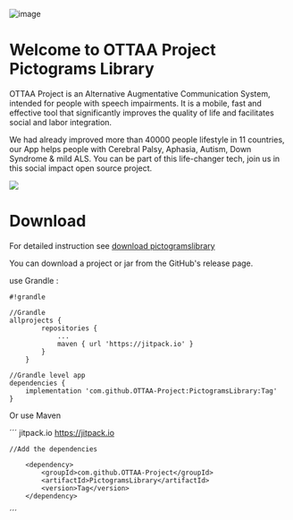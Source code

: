 ![image](https://ottaaproject.com/img/ottaa-project.svg)

# Welcome to OTTAA Project Pictograms Library #



OTTAA Project is an Alternative Augmentative Communication System, intended for people with speech impairments. It is a mobile, fast and effective tool that significantly improves the quality of life and facilitates social and labor integration.

We had already improved more than 40000 people lifestyle in 11 countries, our App helps people with Cerebral Palsy, Aphasia, Autism, Down Syndrome & mild ALS.
You can be part of this life-changer tech, join us in this social impact open source project.


[![](http://img.youtube.com/vi/zAL7yWxc-gU/0.jpg)](http://www.youtube.com/watch?v=zAL7yWxc-gU "Video")


# Download

For detailed instruction see [download pictogramslibrary]()

You can download a project or jar from the GitHub's release page.

use Grandle :

```
#!grandle

//Grandle
allprojects {
		repositories {
			...
			maven { url 'https://jitpack.io' }
		}
	}

//Grandle level app
dependencies {
    implementation 'com.github.OTTAA-Project:PictogramsLibrary:Tag'
}

```
Or use Maven

´´´
	<repositories>
		<repository>
		    <id>jitpack.io</id>
		    <url>https://jitpack.io</url>
		</repository>
	</repositories>

	//Add the dependencies

		<dependency>
    	    <groupId>com.github.OTTAA-Project</groupId>
    	    <artifactId>PictogramsLibrary</artifactId>
    	    <version>Tag</version>
    	</dependency>
´´´
